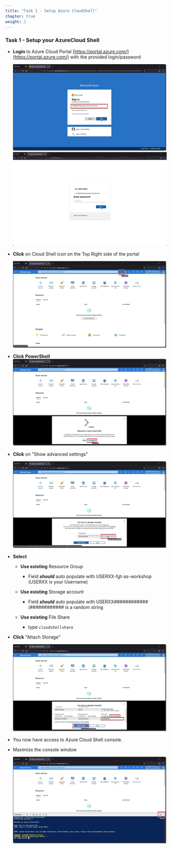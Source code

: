 ```yaml
---
title: "Task 1 - Setup Azure CloudShell"
chapter: true
weight: 2
---
```


### Task 1 - Setup your AzureCloud Shell

* __Login__ to Azure Cloud Portal [https://portal.azure.com/](https://portal.azure.com/) with the provided login/password

    ![cloudshell1](../images/cloudshell-01.jpg)
    ![cloudshell2](../images/cloudshell-02.jpg)

* __Click__ on Cloud Shell icon on the Top Right side of the portal

    ![cloudshell5](../images/cloudshell-04.jpg)

* __Click__ __PowerShell__
    ![cloudshell6](../images/cloudshell-05.jpg)

* __Click__ on "Show advanced settings"

    ![cloudshell7](../images/cloudshell-06.jpg)
* __Select__
  * __Use existing__ Resource Group
    * Field ___should___ auto populate with USERXX-fgt-as-workshop (USERXX is your Username)

  * __Use existing__ Storage account
    * Field ___should___ auto populate with USERXX############ (############ is a random string

  * __Use existing__ File Share
    * type `cloudshellshare`

* __Click__ "Attach Storage"

    ![cloudshell8](../images/cloudshell-07.jpg)

* You now have access to Azure Cloud Shell console.

* Maximize the console window

    ![cloudshell9](../images/cloudshell-08.jpg)
